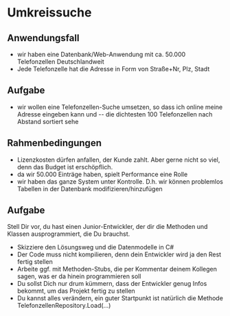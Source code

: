 ﻿# Umkreissuche

## Anwendungsfall
- wir haben eine Datenbank/Web-Anwendung mit ca. 50.000 Telefonzellen Deutschlandweit
- Jede Telefonzelle hat die Adresse in Form von Straße+Nr, Plz, Stadt 

## Aufgabe
- wir wollen eine Telefonzellen-Suche umsetzen, so dass ich online meine Adresse eingeben kann und
-- die dichtesten 100 Telefonzellen nach Abstand sortiert sehe

## Rahmenbedingungen
- Lizenzkosten dürfen anfallen, der Kunde zahlt. Aber gerne nicht so viel, denn das Budget ist erschöpflich.
- da wir 50.000 Einträge haben, spielt Performance eine Rolle
- wir haben das ganze System unter Kontrolle. D.h. wir können problemlos Tabellen in der Datenbank modifizieren/hinzufügen

## Aufgabe
Stell Dir vor, du hast einen Junior-Entwickler, der dir die Methoden und Klassen ausprogrammiert, die Du brauchst.
- Skizziere den Lösungsweg und die Datenmodelle in C#
- Der Code muss nicht kompilieren, denn dein Entwickler wird ja den Rest fertig stellen
- Arbeite ggf. mit Methoden-Stubs, die per Kommentar deinem Kollegen sagen, was er da hinein programmieren soll
- Du sollst Dich nur drum kümmern, dass der Entwickler genug Infos bekommt, um das Projekt fertig zu stellen
- Du kannst alles verändern, ein guter Startpunkt ist natürlich die Methode TelefonzellenRepository.Load(...)
